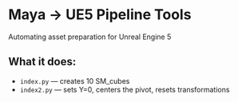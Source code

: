 # Maya → UE5 Pipeline Tools

Automating asset preparation for Unreal Engine 5

## What it does:
- `index.py` — creates 10 SM_cubes  
- `index2.py` — sets Y=0, centers the pivot, resets transformations

